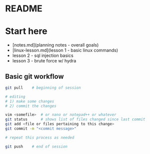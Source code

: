 # README

# Start here

* [notes.md](planning notes - overall goals)
* [linux-lesson.md](lesson 1 - basic linux commands)
* lesson 2 - sql injection basics
* lesson 3 - brute force w/ hydra

## Basic git workflow

```bash
git pull    # beginning of session

# editing
# 1) make some changes
# 2) commit the changes

vim <somefile>  # or nano or notepad++ or whatever
git status      # shows list of files changed since last commit
git add <file or files pertaining to this change>
git commit -m "<commit message>"

# repeat this process as needed

git push    # end of session
```
